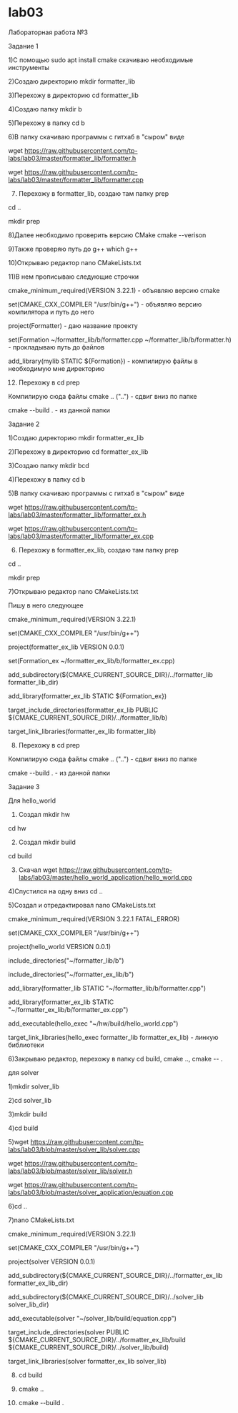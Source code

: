 # lab03
Лабораторная работа №3

Задание 1

1)С помощью sudo apt install cmake скачиваю необходимые инструменты

2)Создаю директорию mkdir formatter_lib

3)Перехожу в директорию cd formatter_lib

4)Создаю папку mkdir b

5)Перехожу в папку cd b

6)В папку скачиваю программы с гитхаб в "сыром" виде

wget https://raw.githubusercontent.com/tp-labs/lab03/master/formatter_lib/formatter.h

wget https://raw.githubusercontent.com/tp-labs/lab03/master/formatter_lib/formatter.cpp

7) Перехожу в formatter_lib, создаю там папку prep

cd ..

mkdir prep 

8)Далее необходимо проверить версию CMake cmake --verison

9)Также проверяю путь до g++ which g++

10)Открываю редактор nano CMakeLists.txt

11)В нем прописываю следующие строчки

cmake_minimum_required(VERSION 3.22.1) - объявляю версию cmake

set(CMAKE_CXX_COMPILER "/usr/bin/g++") - объявляю версию компилятора и путь до него

project(Formatter) - даю название проекту

set(Formation ~/formatter_lib/b/formatter.cpp ~/formatter_lib/b/formatter.h) - прокладываю путь до файлов

add_library(mylib STATIC ${Formation}) - компилирую файлы в необходимую мне директорию

12) Перехожу в cd prep 

Компилирую сюда файлы cmake .. ("..") - сдвиг вниз по папке

cmake --build . - из данной папки

Задание 2

1)Создаю директорию mkdir formatter_ex_lib

2)Перехожу в директорию cd formatter_ex_lib

3)Создаю папку mkdir bcd

4)Перехожу в папку cd b

5)В папку скачиваю программы с гитхаб в "сыром" виде

wget https://raw.githubusercontent.com/tp-labs/lab03/master/formatter_lib/formatter_ex.h

wget https://raw.githubusercontent.com/tp-labs/lab03/master/formatter_lib/formatter_ex.cpp

6) Перехожу в formatter_ex_lib, создаю там папку prep

cd .. 

mkdir prep 

7)Открываю редактор nano CMakeLists.txt

Пишу в него следующее 

cmake_minimum_required(VERSION 3.22.1) 

set(CMAKE_CXX_COMPILER "/usr/bin/g++") 

project(formatter_ex_lib VERSION 0.0.1) 

set(Formation_ex ~/formatter_ex_lib/b/formatter_ex.cpp) 

add_subdirectory(${CMAKE_CURRENT_SOURCE_DIR}/../formatter_lib formatter_lib_dir) 

add_library(formatter_ex_lib STATIC ${Formation_ex}) 

target_include_directories(formatter_ex_lib PUBLIC ${CMAKE_CURRENT_SOURCE_DIR}/../formatter_lib/b)

target_link_libraries(formatter_ex_lib formatter_lib)

8) Перехожу в cd prep 

Компилирую сюда файлы cmake .. ("..") - сдвиг вниз по папке

cmake --build . - из данной папки

Задание 3

Для hello_world

1) Создал mkdir hw

cd hw

2) Создал mkdir build

cd build

3) Скачал wget  https://raw.githubusercontent.com/tp-labs/lab03/master/hello_world_application/hello_world.cpp

4)Спустился на одну вниз cd .. 

5)Создал и отредактировал nano CMakeLists.txt

cmake_minimum_required(VERSION 3.22.1 FATAL_ERROR)

set(CMAKE_CXX_COMPILER "/usr/bin/g++")

project(hello_world VERSION 0.0.1)

include_directories("~/formatter_lib/b")

include_directories("~/formatter_ex_lib/b")

add_library(formatter_lib STATIC "~/formatter_lib/b/formatter.cpp")

add_library(formatter_ex_lib STATIC "~/formatter_ex_lib/b/formatter_ex.cpp")

add_executable(hello_exec "~/hw/build/hello_world.cpp")

target_link_libraries(hello_exec formatter_lib formatter_ex_lib) - линкую библиотеки

6)Закрываю редактор, перехожу в папку cd build, cmake .., cmake -- .

для solver

1)mkdir solver_lib

2)cd solver_lib

3)mkdir build

4)cd build

5)wget https://raw.githubusercontent.com/tp-labs/lab03/blob/master/solver_lib/solver.cpp

wget https://raw.githubusercontent.com/tp-labs/lab03/blob/master/solver_lib/solver.h

wget https://raw.githubusercontent.com/tp-labs/lab03/blob/master/solver_application/equation.cpp

6)cd ..

7)nano CMakeLists.txt 
                           
cmake_minimum_required(VERSION 3.22.1)

set(CMAKE_CXX_COMPILER "/usr/bin/g++")

project(solver VERSION 0.0.1)

add_subdirectory(${CMAKE_CURRENT_SOURCE_DIR}/../formatter_ex_lib formatter_ex_lib_dir)

add_subdirectory(${CMAKE_CURRENT_SOURCE_DIR}/../solver_lib solver_lib_dir)

add_executable(solver "~/solver_lib/build/equation.cpp")

target_include_directories(solver PUBLIC ${CMAKE_CURRENT_SOURCE_DIR}/../formatter_ex_lib/build ${CMAKE_CURRENT_SOURCE_DIR}/../solver_lib/build)

target_link_libraries(solver formatter_ex_lib solver_lib)

8) cd build
 
9) cmake ..
 
10) cmake --build .

